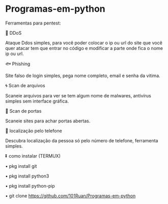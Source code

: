 # Programas-em-python
Ferramentas para pentest:

🏧 DDoS

Ataque Ddos simples, para você poder colocar o ip ou url do site que você quer atacar tem que entrar no código e modificar a parte onde fica o nome ip ou url.

🐟 Phishing

Site falso de login simples, pega nome completo, email e senha da vitima.

🌀 Scan de arquivos

Scaneie arquivos para ver se tem algum nome de malwares, antivírus simples sem interface gráfica.

🚪 Scan de portas

Scaneie sites para achar portas abertas.

📱 localização pelo telefone

Descubra localização da pessoa só pelo número de telefone, ferramenta simples.

⏬ como instalar (TERMUX)

• pkg install git

• pkg install python3

• pkg install python-pip

• git clone https://github.com/101Ruan/Programas-em-python

